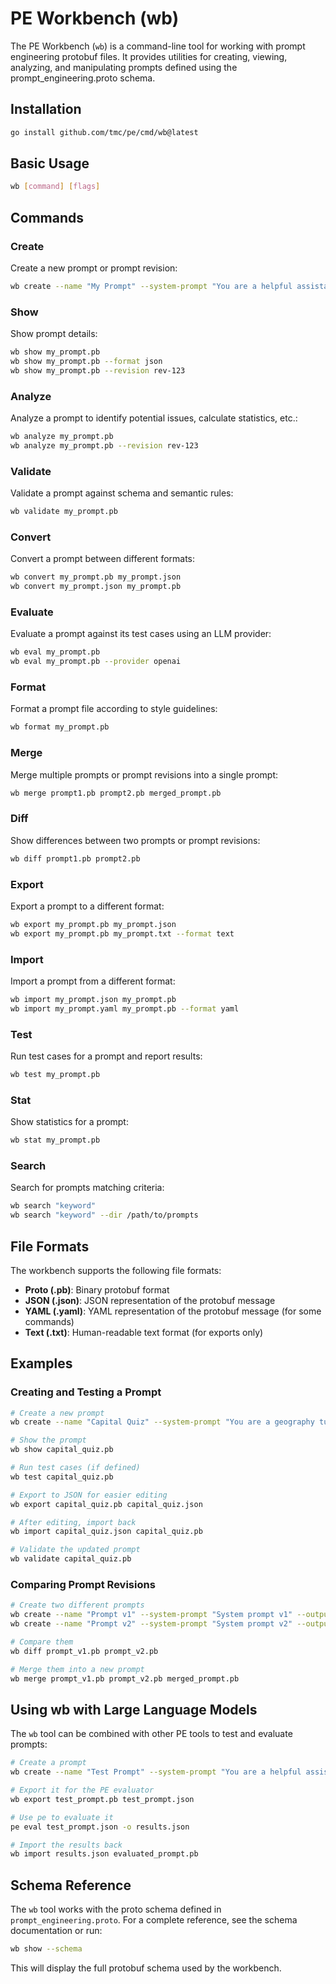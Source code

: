 # PE Workbench (wb)

The PE Workbench (`wb`) is a command-line tool for working with prompt engineering protobuf files. It provides utilities for creating, viewing, analyzing, and manipulating prompts defined using the prompt_engineering.proto schema.

## Installation

```bash
go install github.com/tmc/pe/cmd/wb@latest
```

## Basic Usage

```bash
wb [command] [flags]
```

## Commands

### Create

Create a new prompt or prompt revision:

```bash
wb create --name "My Prompt" --system-prompt "You are a helpful assistant." --model gpt-4 --output my_prompt.pb
```

### Show

Show prompt details:

```bash
wb show my_prompt.pb
wb show my_prompt.pb --format json
wb show my_prompt.pb --revision rev-123
```

### Analyze

Analyze a prompt to identify potential issues, calculate statistics, etc.:

```bash
wb analyze my_prompt.pb
wb analyze my_prompt.pb --revision rev-123
```

### Validate

Validate a prompt against schema and semantic rules:

```bash
wb validate my_prompt.pb
```

### Convert

Convert a prompt between different formats:

```bash
wb convert my_prompt.pb my_prompt.json
wb convert my_prompt.json my_prompt.pb
```

### Evaluate

Evaluate a prompt against its test cases using an LLM provider:

```bash
wb eval my_prompt.pb
wb eval my_prompt.pb --provider openai
```

### Format

Format a prompt file according to style guidelines:

```bash
wb format my_prompt.pb
```

### Merge

Merge multiple prompts or prompt revisions into a single prompt:

```bash
wb merge prompt1.pb prompt2.pb merged_prompt.pb
```

### Diff

Show differences between two prompts or prompt revisions:

```bash
wb diff prompt1.pb prompt2.pb
```

### Export

Export a prompt to a different format:

```bash
wb export my_prompt.pb my_prompt.json
wb export my_prompt.pb my_prompt.txt --format text
```

### Import

Import a prompt from a different format:

```bash
wb import my_prompt.json my_prompt.pb
wb import my_prompt.yaml my_prompt.pb --format yaml
```

### Test

Run test cases for a prompt and report results:

```bash
wb test my_prompt.pb
```

### Stat

Show statistics for a prompt:

```bash
wb stat my_prompt.pb
```

### Search

Search for prompts matching criteria:

```bash
wb search "keyword"
wb search "keyword" --dir /path/to/prompts
```

## File Formats

The workbench supports the following file formats:

- **Proto (.pb)**: Binary protobuf format
- **JSON (.json)**: JSON representation of the protobuf message
- **YAML (.yaml)**: YAML representation of the protobuf message (for some commands)
- **Text (.txt)**: Human-readable text format (for exports only)

## Examples

### Creating and Testing a Prompt

```bash
# Create a new prompt
wb create --name "Capital Quiz" --system-prompt "You are a geography tutor. Answer questions about capital cities." --output capital_quiz.pb

# Show the prompt
wb show capital_quiz.pb

# Run test cases (if defined)
wb test capital_quiz.pb

# Export to JSON for easier editing
wb export capital_quiz.pb capital_quiz.json

# After editing, import back
wb import capital_quiz.json capital_quiz.pb

# Validate the updated prompt
wb validate capital_quiz.pb
```

### Comparing Prompt Revisions

```bash
# Create two different prompts
wb create --name "Prompt v1" --system-prompt "System prompt v1" --output prompt_v1.pb
wb create --name "Prompt v2" --system-prompt "System prompt v2" --output prompt_v2.pb

# Compare them
wb diff prompt_v1.pb prompt_v2.pb

# Merge them into a new prompt
wb merge prompt_v1.pb prompt_v2.pb merged_prompt.pb
```

## Using wb with Large Language Models

The `wb` tool can be combined with other PE tools to test and evaluate prompts:

```bash
# Create a prompt
wb create --name "Test Prompt" --system-prompt "You are a helpful assistant." --output test_prompt.pb

# Export it for the PE evaluator
wb export test_prompt.pb test_prompt.json

# Use pe to evaluate it
pe eval test_prompt.json -o results.json

# Import the results back
wb import results.json evaluated_prompt.pb
```

## Schema Reference

The `wb` tool works with the proto schema defined in `prompt_engineering.proto`. For a complete reference, see the schema documentation or run:

```bash
wb show --schema
```

This will display the full protobuf schema used by the workbench.